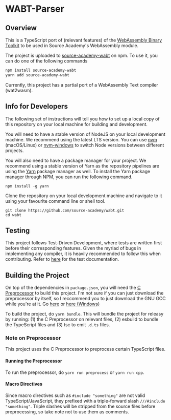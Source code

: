 # WABT-Parser
## Overview
This is a TypeScript port of (relevant features) of the [WebAssembly Binary Toolkit](https://github.com/webassembly/wabt) to be used in Source Academy's WebAssembly module.

The project is uploaded to [source-academy-wabt](https://www.npmjs.com/package/source-academy-wabt) on npm. To use it, you can do one of the following commands
```sh
npm install source-academy-wabt
yarn add source-academy-wabt
```

Currently, this project has a partial port of a WebAssembly Text compiler (wat2wasm).

## Info for Developers
The following set of instructions will tell you how to set up a local copy of this repository on your local machine for building and development.

You will need to have a stable version of NodeJS on your local development machine. We recommend using the latest LTS version. You can use [nvm](https://github.com/creationix/nvm#installation) (macOS/Linux) or [nvm-windows](https://github.com/coreybutler/nvm-windows#node-version-manager-nvm-for-windows) to switch Node versions between different projects.

You will also need to have a package manager for your project. We recommend using a stable version of Yarn as the repository pipelines are using the [Yarn](https://yarnpkg.com/) package manager as well. To install the Yarn package manager through NPM, you can run the following command.

```
npm install -g yarn
```

Clone the repository on your local development machine and navigate to it using your favourite command line or shell tool.

```
git clone https://github.com/source-academy/wabt.git
cd wabt
```

## Testing
This project follows Test-Driven Development, where tests are written first before their corresponding features. Given the myriad of bugs in implementing any compiler, it is heavily recommended to follow this when contributing. Refer to [here](./test/README.md) for the test documentation.


## Building the Project
On top of the dependencies in `package.json`, you will need the [C Preprocessor](https://gcc.gnu.org/onlinedocs/cpp/) to build this project. I'm not sure if you can just download the preprocessor by itself, so I reccommend you to just download the GNU GCC while you're at it. Go [here](https://gcc.gnu.org/install/) or [here (Windows)](https://winlibs.com)

To build the project, do `yarn bundle`. This will bundle the project for releasy by running: (1) the C Preprocessor on relevant files, (2) esbuild to bundle the TypeScript files and (3) tsc to emit `.d.ts` files.


### Note on Preprocessor
This project uses the C Preprocessor to preprocess certain TypeScript files.

#### Running the Preprocessor
To run the preprocessor, do `yarn run preprocess` or `yarn run cpp`.

#### Macro Directives
Since macro directives such as `#include "something"` are not valid TypeScript/JavaScript, they prefixed with a triple-forward slash `///#include "something"`. Triple slashes will be stripped from the source files before preprocessing, so take note not to use them as comments.
